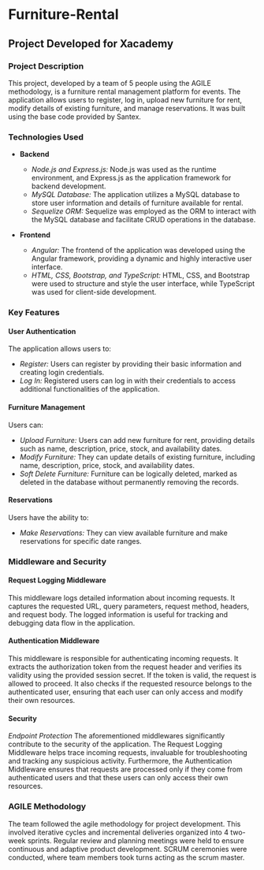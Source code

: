 # Furniture-Rental
## Project Developed for Xacademy

### Project Description
This project, developed by a team of 5 people using the AGILE methodology, is a furniture rental management platform for events. The application allows users to register, log in, upload new furniture for rent, modify details of existing furniture, and manage reservations. It was built using the base code provided by Santex.

### Technologies Used
- **Backend**
  - *Node.js and Express.js:* Node.js was used as the runtime environment, and Express.js as the application framework for backend development.
  - *MySQL Database:* The application utilizes a MySQL database to store user information and details of furniture available for rental.
  - *Sequelize ORM:* Sequelize was employed as the ORM to interact with the MySQL database and facilitate CRUD operations in the database.

- **Frontend**
  - *Angular:* The frontend of the application was developed using the Angular framework, providing a dynamic and highly interactive user interface.
  - *HTML, CSS, Bootstrap, and TypeScript:* HTML, CSS, and Bootstrap were used to structure and style the user interface, while TypeScript was used for client-side development.

### Key Features
#### User Authentication
The application allows users to:
- *Register:* Users can register by providing their basic information and creating login credentials.
- *Log In:* Registered users can log in with their credentials to access additional functionalities of the application.

#### Furniture Management
Users can:
- *Upload Furniture:* Users can add new furniture for rent, providing details such as name, description, price, stock, and availability dates.
- *Modify Furniture:* They can update details of existing furniture, including name, description, price, stock, and availability dates.
- *Soft Delete Furniture:* Furniture can be logically deleted, marked as deleted in the database without permanently removing the records.

#### Reservations
Users have the ability to:
- *Make Reservations:* They can view available furniture and make reservations for specific date ranges.

### Middleware and Security
#### Request Logging Middleware
This middleware logs detailed information about incoming requests. It captures the requested URL, query parameters, request method, headers,
and request body. The logged information is useful for tracking and debugging data flow in the application.

#### Authentication Middleware
This middleware is responsible for authenticating incoming requests. It extracts the authorization token from the request header and verifies its
validity using the provided session secret. If the token is valid, the request is allowed to proceed. It also checks if the requested resource belongs
to the authenticated user, ensuring that each user can only access and modify their own resources.

#### Security
*Endpoint Protection*
The aforementioned middlewares significantly contribute to the security of the application.
The Request Logging Middleware helps trace incoming requests, invaluable for troubleshooting and tracking any suspicious activity.
Furthermore, the Authentication Middleware ensures that requests are processed only if they come from authenticated users and that these users can only access their own resources.

### AGILE Methodology
The team followed the agile methodology for project development. This involved iterative cycles and incremental deliveries organized into 4 two-week sprints.
Regular review and planning meetings were held to ensure continuous and adaptive product development. SCRUM ceremonies were conducted, where team members took turns acting as the scrum master.

